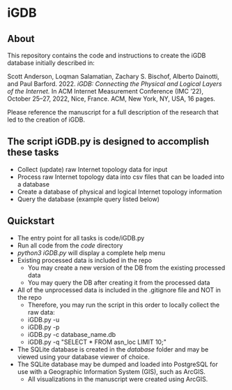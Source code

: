 # iGDB

## About
This repository contains the code and instructions to create the iGDB database initially described in:

Scott Anderson, Loqman Salamatian, Zachary S. Bischof, Alberto Dainotti, and Paul Barford. 2022.
*iGDB: Connecting the Physical and Logical Layers of the Internet.*
In ACM Internet Measurement Conference (IMC ’22), October 25–27, 2022, Nice, France. ACM, New York, NY, USA, 16 pages.

Please reference the manuscript for a full description of the research that led to the creation of iGDB.

## The script iGDB.py is designed to accomplish these tasks
* Collect (update) raw Internet topology data for input
* Process raw Internet topology data into csv files that can be loaded into a database
* Create a database of physical and logical Internet topology information
* Query the database (example query listed below)

## Quickstart
* The entry point for all tasks is code/iGDB.py
* Run all code from the *code* directory
* *python3 iGDB.py* will display a complete help menu
* Existing processed data is included in the repo
	- You may create a new version of the DB from the existing processed data
	- You may query the DB after creating it from the processed data
* All of the unprocessed data is included in the .gitignore file and NOT in the repo
	- Therefore, you may run the script in this order to locally collect the raw data:
	- iGDB.py -u <LOCATION>
	- iGDB.py -p
	- iGDB.py -c database_name.db
	- iGDB.py -q "SELECT * FROM asn_loc LIMIT 10;"
* The SQLite database is created in the *database* folder and may be viewed using your database viewer of choice.
* The SQLite database may be dumped and loaded into PostgreSQL for use with a Geographic Information System (GIS), such as ArcGIS.
  - All visualizations in the manuscript were created using ArcGIS.
